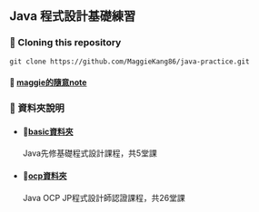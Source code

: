## Java 程式設計基礎練習

### 📌 Cloning this repository
```
git clone https://github.com/MaggieKang86/java-practice.git
```

#### 📝 [maggie的隨意note](https://gusty-nerve-f23.notion.site/Java-9dcef7225b4a4feab346a1ddb5215654)

### 📁 資料夾說明
- #### 📁[basic資料夾](https://github.com/MaggieKang86/java-practice/tree/main/basic)
   Java先修基礎程式設計課程，共5堂課

- #### 📁[ocp資料夾](https://github.com/MaggieKang86/java-practice/tree/main/ocp)
   Java OCP JP程式設計師認證課程，共26堂課



<!-- 隱藏以下片段 -->
<!-- 
### 🗎 .gitignore 忽略檔案
1. 在.git同層資料夾右鍵點擊Git Bash Here，輸入`touch .gitignore`，新增.gitignore文件
    ```
    $ touch .gitignore
    ```

2. 編輯.gitignore文件添加欲忽略檔案
    ```
   # 檔案名稱 .gitignore
   # 忽略project的配置信息。
   .idea/
   # 忽略模塊文件
   *.iml
   # 忽略classPath
   out/
    ```
### 如何提交程式？

1. git pull：從遠端倉儲（Repository）分支獲取更新並與本地倉儲（Repository）分支合併
    ```
    git pull
    ```

2. git status：查看倉儲（Repository）當前的狀態，顯示有變更的檔案。
   ```
   git status
   ```

3. git add：添加檔案到暫存區。
   ```
   git add <檔案名稱>
   ```
   
   若要將**全部檔案**加入暫存區，可以使用 git add .
   ```
   git add .
   ```
   
4. git commit：提交暫存區到本地倉儲（Repository）。
   ```
   git commit -m '<填寫提交說明>'
   ```

5. git push：將本地分支的更新，推送到遠端倉儲（Repository）上 。
   ```
   git push
   ```
-->

